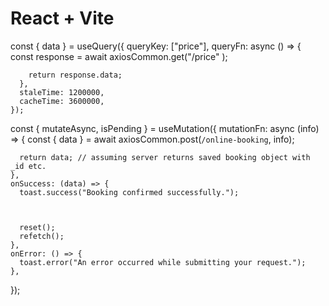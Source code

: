 # React + Vite

  const { data } = useQuery({
      queryKey: ["price"],
      queryFn: async () => {
        const response = await axiosCommon.get("/price"
        );
        
        return response.data;
      },
      staleTime: 1200000, 
      cacheTime: 3600000, 
    });


  const { mutateAsync, isPending } = useMutation({
    mutationFn: async (info) => {
      const { data } = await axiosCommon.post(`/online-booking`, info);
      
      return data; // assuming server returns saved booking object with _id etc.
    },
    onSuccess: (data) => {
      toast.success("Booking confirmed successfully.");

     
  
      reset();
      refetch(); 
    },
    onError: () => {
      toast.error("An error occurred while submitting your request.");
    },
  });